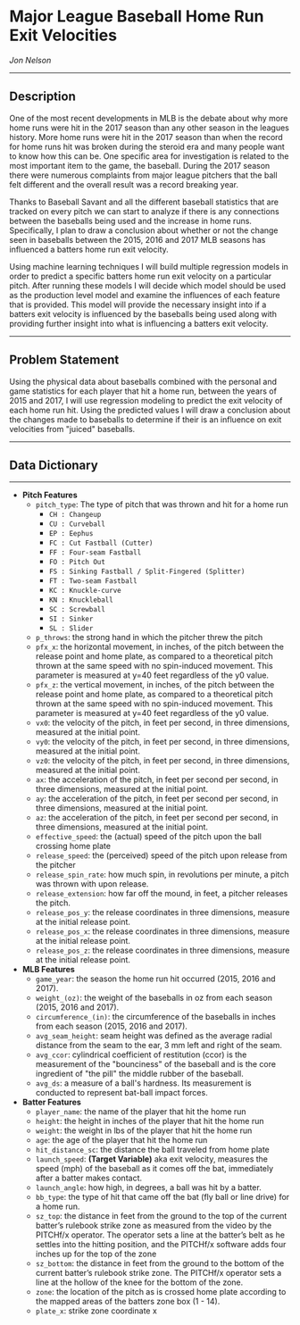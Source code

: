# Major League Baseball Home Run Exit Velocities

*Jon Nelson*

---

## Description

One of the most recent developments in MLB is the debate about why more home runs were hit in the 2017 season than any other season in the leagues history. More home runs were hit in the 2017 season than when the record for home runs hit was broken during the steroid era and many people want to know how this can be. One specific area for investigation is related to the most important item to the game, the baseball. During the 2017 season there were numerous complaints from major league pitchers that the ball felt different and the overall result was a record breaking year.

Thanks to Baseball Savant and all the different baseball statistics that are tracked on every pitch we can start to analyze if there is any connections between the baseballs being used and the increase in home runs. Specifically, I plan to draw a conclusion about whether or not the change seen in baseballs between the 2015, 2016 and 2017 MLB seasons has influenced a batters home run exit velocity.

Using machine learning techniques I will build multiple regression models in order to predict a specific batters home run exit velocity on a particular pitch. After running these models I will decide which model should be used as the production level model and examine the influences of each feature that is provided. This model will provide the necessary insight into if a batters exit velocity is influenced by the baseballs being used along with providing further insight into what is influencing a batters exit velocity.

---

## Problem Statement

Using the physical data about baseballs combined with the personal and game statistics for each player that hit a home run, between the years of 2015 and 2017, I will use regression modeling to predict the exit velocity of each home run hit. Using the predicted values I will draw a conclusion about the changes made to baseballs to determine if their is an influence on exit velocities from "juiced" baseballs.

---

## Data Dictionary

---

- **Pitch Features**
    - `pitch_type`: The type of pitch that was thrown and hit for a home run
        - `CH : Changeup`
        - `CU : Curveball`
        - `EP : Eephus`
        - `FC : Cut Fastball (Cutter)`
        - `FF : Four-seam Fastball`
        - `FO : Pitch Out`
        - `FS : Sinking Fastball / Split-Fingered (Splitter)`
        - `FT : Two-seam Fastball`
        - `KC : Knuckle-curve`
        - `KN : Knuckleball`
        - `SC : Screwball`
        - `SI : Sinker`
        - `SL : Slider`
    - `p_throws`: the strong hand in which the pitcher threw the pitch
    - `pfx_x`: the horizontal movement, in inches, of the pitch between the release point and home plate, as compared to a theoretical pitch thrown at the same speed with no spin-induced movement. This parameter is measured at y=40 feet regardless of the y0 value.
    - `pfx_z`: the vertical movement, in inches, of the pitch between the release point and home plate, as compared to a theoretical pitch thrown at the same speed with no spin-induced movement. This parameter is measured at y=40 feet regardless of the y0 value.
    - `vx0`: the velocity of the pitch, in feet per second, in three dimensions, measured at the initial point.
    - `vy0`: the velocity of the pitch, in feet per second, in three dimensions, measured at the initial point.
    - `vz0`: the velocity of the pitch, in feet per second, in three dimensions, measured at the initial point.
    - `ax`: the acceleration of the pitch, in feet per second per second, in three dimensions, measured at the initial point.
    - `ay`: the acceleration of the pitch, in feet per second per second, in three dimensions, measured at the initial point.
    - `az`: the acceleration of the pitch, in feet per second per second, in three dimensions, measured at the initial point.
    - `effective_speed`: the (actual) speed of the pitch upon the ball crossing home plate
    - `release_speed`: the (perceived) speed of the pitch upon release from the pitcher
    - `release_spin_rate`: how much spin, in revolutions per minute, a pitch was thrown with upon release.
    - `release_extension`: how far off the mound, in feet, a pitcher releases the pitch.
    - `release_pos_y`: the release coordinates in three dimensions, measure at the initial release point.
    - `release_pos_x`: the release coordinates in three dimensions, measure at the initial release point.
    - `release_pos_z`: the release coordinates in three dimensions, measure at the initial release point.
- **MLB Features**
    - `game_year`: the season the home run hit occurred (2015, 2016 and 2017).
    - `weight_(oz)`: the weight of the baseballs in oz from each season (2015, 2016 and 2017).
    - `circumference_(in)`: the circumference of the baseballs in inches from each season (2015, 2016 and 2017).
    - `avg_seam_height`: seam height was defined as the average radial distance from the seam to the ear, 3 mm left and right of the seam.
    - `avg_ccor`: cylindrical coefficient of restitution (ccor) is the measurement of the "bounciness" of the baseball and is the core ingredient of "the pill" the middle rubber of the baseball.
    - `avg_ds`: a measure of a ball's hardness. Its measurement is conducted to represent bat-ball impact forces.
- **Batter Features**
    - `player_name`: the name of the player that hit the home run
    - `height`: the height in inches of the player that hit the home run
    - `weight`: the weight in lbs of the player that hit the home run
    - `age`: the age of the player that hit the home run
    - `hit_distance_sc`: the distance the ball traveled from home plate
    - `launch_speed`: **(Target Variable)** aka exit velocity, measures the speed (mph) of the baseball as it comes off the bat, immediately after a batter makes contact.
    - `launch_angle`: how high, in degrees, a ball was hit by a batter.
    - `bb_type`: the type of hit that came off the bat (fly ball or line drive) for a home run.
    - `sz_top`: the distance in feet from the ground to the top of the current batter’s rulebook strike zone as measured from the video by the PITCHf/x operator. The operator sets a line at the batter’s belt as he settles into the hitting position, and the PITCHf/x software adds four inches up for the top of the zone
    - `sz_bottom`: the distance in feet from the ground to the bottom of the current batter’s rulebook strike zone. The PITCHf/x operator sets a line at the hollow of the knee for the bottom of the zone.
    - `zone`: the location of the pitch as is crossed home plate according to the mapped areas of the batters zone box (1 - 14).
    - `plate_x`: strike zone coordinate x
